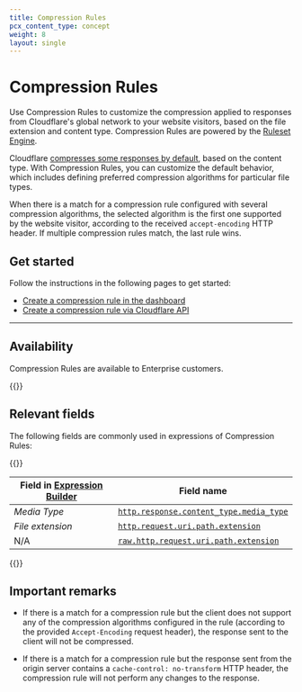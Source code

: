 ```yaml
---
title: Compression Rules
pcx_content_type: concept
weight: 8
layout: single
---
```


# Compression Rules

Use Compression Rules to customize the compression applied to responses from Cloudflare's global network to your website visitors, based on the file extension and content type. Compression Rules are powered by the [Ruleset Engine](/ruleset-engine/).

Cloudflare [compresses some responses by default](/speed/optimization/content/brotli/), based on the content type. With Compression Rules, you can customize the default behavior, which includes defining preferred compression algorithms for particular file types.

When there is a match for a compression rule configured with several compression algorithms, the selected algorithm is the first one supported by the website visitor, according to the received `accept-encoding` HTTP header. If multiple compression rules match, the last rule wins.

## Get started

Follow the instructions in the following pages to get started:

* [Create a compression rule in the dashboard](/rules/compression-rules/create-dashboard/)
* [Create a compression rule via Cloudflare API](/rules/compression-rules/create-api/)

---

## Availability

Compression Rules are available to Enterprise customers.

{{<feature-table id="rules.compression_rules">}}

## Relevant fields

The following fields are commonly used in expressions of Compression Rules:

{{<table-wrap>}}

Field in [Expression Builder](/ruleset-engine/rules-language/expressions/edit-expressions/#expression-builder) | Field name
----------------------|-----------
_Media Type_ | [`http.response.content_type.media_type`](/ruleset-engine/rules-language/fields/#field-http-response-content_type-media_type)
_File extension_ | [`http.request.uri.path.extension`](/ruleset-engine/rules-language/fields/#field-http-request-uri-path-extension)
N/A | [`raw.http.request.uri.path.extension`](/ruleset-engine/rules-language/fields/#field-raw-http-request-uri-path-extension)

{{</table-wrap>}}

## Important remarks

* If there is a match for a compression rule but the client does not support any of the compression algorithms configured in the rule (according to the provided `Accept-Encoding` request header), the response sent to the client will not be compressed.

* If there is a match for a compression rule but the response sent from the origin server contains a `cache-control: no-transform` HTTP header, the compression rule will not perform any changes to the response.
